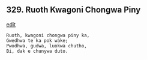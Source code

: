 
## 329.  Ruoth Kwagoni Chongwa Piny
[edit](https://docs.google.com/document/d/1oShhjehzsU2VdHzP2Jnic_eum5aFd52m/edit?mode=html)



    Ruoth, kwagoni chongwa piny ka,
    Gwedhwa te ka pok wake;
    Pwodhwa, gudwa, luokwa chutho,
    Bi, dak e chunywa duto.

